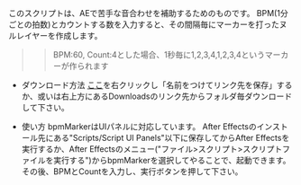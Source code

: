 このスクリプトは、AEで苦手な音合わせを補助するためのものです。
BPM(1分ごとの拍数)とカウントする数を入力すると、その間隔毎にマーカーを打ったヌルレイヤーを作成します。

>> BPM:60, Count:4とした場合、1秒毎に1,2,3,4,1,2,3,4というマーカーが作られます

* ダウンロード方法
[ここ](https://raw.github.com/lian-wired/AE-Scripts/master/bpmMarker/bpmMarker.jss)を右クリックし「名前をつけてリンク先を保存」するか、或いは右上方にあるDownloadsのリンク先からフォルダ毎ダウンロードして下さい。

* 使い方
bpmMarkerはUIパネルに対応しています。
After Effectsのインストール先にある"Scripts/Script UI Panels"以下に保存してからAfter Effectsを実行するか、After Effectsのメニュー("ファイル>スクリプト>スクリプトファイルを実行する")からbpmMarkerを選択してやることで、起動できます。
その後、BPMとCountを入力し、実行ボタンを押して下さい。

